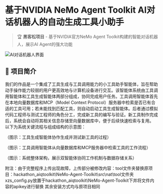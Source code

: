 # 基于NVIDIA NeMo Agent Toolkit AI对话机器人的自动生成工具小助手

> 🏆 **黑客松项目** - 基于NVIDIA官方NeMo Agent Toolkit构建的智能对话机器人，展示AI Agent的强大功能

![AI对话机器人界面](docs/ui_screenshot.png)

## 🎯 项目简介

我们的作品是一个集成了工具生成与工具调用能力的小工具助手智能体，旨在帮助动手操作能力较弱的用户更高效地与计算机设备进行交互。该智能体系统由工具调用智能体和工具生成智能体两部分组成，协同完成用户任务。工具调用智能体首先在本地向量数据库和MCP（Model Context Protocol）服务器中检索是否已有合适的工具可用；若未能找到匹配工具，则自动启动工具生成智能体。后者通过模拟代码工程师与测试工程师的角色分工，完成新工具的编写与验证。新工具制作完成后，系统会自动将其相关信息存储至向量数据库中，便于后续快速检索与复用。
以下为系统关键流程与组成结构的示意图：

 （图示：工具生成智能体协作生成并测试新工具的过程）
 
 （图示：工具调用智能体从向量数据库和MCP服务器中检索工具的工作流程）
 
（图示：系统整体架构，展示双智能体协同工作机制与数据存储关系）


附注：由于完整程序上传出现故障，上传部分被修改内容：tool文件夹替换原项目：hackathon_aiqtoolkit\NeMo-Agent-Toolkit\src\nat\tool文件夹
xzs_config.py放置于hackathon_aiqtoolkit\NeMo-Agent-Toolkit下并将文件内容的apikey进行替换
其余安装方式均与原项目相同

 
 
